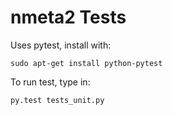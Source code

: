 # nmeta2 Tests

Uses pytest, install with:
```
sudo apt-get install python-pytest
```

To run test, type in:
```
py.test tests_unit.py
```
